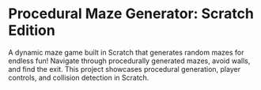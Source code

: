 # Procedural Maze Generator: Scratch Edition
A dynamic maze game built in Scratch that generates random mazes for endless fun! Navigate through procedurally generated mazes, avoid walls, and find the exit. This project showcases procedural generation, player controls, and collision detection in Scratch.
